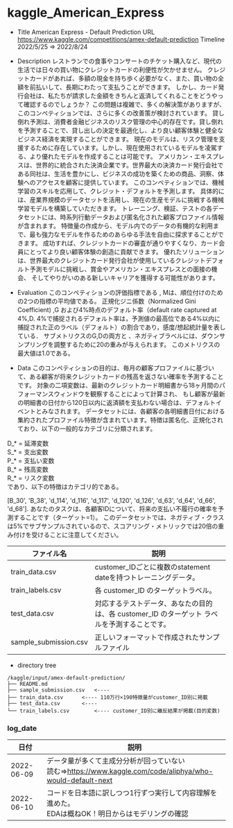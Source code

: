 # kaggle_American_Express
- Title American Express - Default Prediction
URL	  https://www.kaggle.com/competitions/amex-default-prediction
Timeline	2022/5/25 ⇒ 2022/8/24

- Description
レストランでの食事やコンサートのチケット購入など、現代の生活では日々の買い物にクレジットカードの利便性が欠かせません。
クレジットカードがあれば、多額の現金を持ち歩く必要がなく、また、買い物の全額を前払いして、長期にわたって支払うことができます。
しかし、カード発行会社は、私たちが請求した金額をきちんと返済してくれることをどうやって確認するのでしょうか？
この問題は複雑で、多くの解決策がありますが、このコンペティションでは、さらに多くの改善策が検討されています。
貸し倒れ予測は、消費者金融ビジネスのリスク管理の中心的存在です。貸し倒れを予測することで、貸し出しの決定を最適化し、より良い顧客体験と健全なビジネス経済を実現することができます。
現在のモデルは、リスク管理を支援するために存在しています。しかし、現在使用されているモデルを凌駕する、より優れたモデルを作成することは可能です。
アメリカン・エキスプレスは、世界的に統合された決済企業です。世界最大の決済カード発行会社である同社は、生活を豊かにし、ビジネスの成功を築くための商品、洞察、体験へのアクセスを顧客に提供しています。
このコンペティションでは、機械学習のスキルを応用して、クレジット・デフォルトを予測します。
具体的には、産業界規模のデータセットを活用し、現在の生産モデルに挑戦する機械学習モデルを構築していただきます。
トレーニング、検証、テストの各データセットには、時系列行動データおよび匿名化された顧客プロファイル情報が含まれます。
特徴量の作成から、モデル内でのデータの有機的な利用まで、最も強力なモデルを作るためのあらゆる手法を自由に探求することができます。
成功すれば、クレジットカードの審査が通りやすくなり、カード会員にとってより良い顧客体験の創造に貢献できます。
優れたソリューションは、世界最大のクレジットカード発行会社が使用しているクレジットデフォルト予測モデルに挑戦し、賞金やアメリカン・エキスプレスとの面接の機会、
そしてやりがいのある新しいキャリアを獲得する可能性があります。

- Evaluation
このコンペティションの評価指標である , Mは、順位付けのための2つの指標の平均値である。
正規化ジニ係数（Normalized Gini Coefficient) ,G および4%時点のデフォルト率（default rate captured at 4%,D.
4%で捕捉されるデフォルト率は，予測値の最高位である4%以内に捕捉された正のラベル（デフォルト）の割合であり，感度/想起統計量を表している．
サブメトリクスのG,Dの両方と 、ネガティブラベルには、ダウンサンプリングを調整するために20の重みが与えられます。
このメトリクスの最大値は1.0である。

- Data
このコンペティションの目的は、毎月の顧客プロファイルに基づいて、ある顧客が将来クレジットカードの残高を返さない確率を予測することです。
対象の二項変数は、最新のクレジットカード明細書から18ヶ月間のパフォーマンスウィンドウを観察することによって計算され、
もし顧客が最新の明細書の日付から120日以内に返済額を支払わない場合は、デフォルトイベントとみなされます。
データセットには、各顧客の各明細書日付における集約されたプロファイル特徴が含まれています。特徴は匿名化、正規化されており、以下の一般的なカテゴリに分類されます。
	
D_* = 延滞変数  
S_* = 支出変数  
P_* = 支払い変数  
B_* = 残高変数  
R_* = リスク変数  
であり、以下の特徴はカテゴリ的である。  
	
[B_30', 'B_38', 'd_114', 'd_116', 'd_117', 'd_120', 'd_126', 'd_63', 'd_64', 'd_66', 'd_68'].
あなたのタスクは、各顧客IDについて、将来の支払い不履行の確率を予測することです（ターゲット=1）。
このデータセットでは、ネガティブ・クラスは5%でサブサンプルされているので、スコアリング・メトリックでは20倍の重み付けを受けることに注意してください。
	

| ファイル名                          | 説明|
| ---------------------------------- | ----------------------------------------------- |
|train_data.csv|customer_IDごとに複数のstatement dateを持つトレーニングデータ。|
|train_labels.csv|各 customer_ID のターゲットラベル。|
|test_data.csv|対応するテストデータ、あなたの目的は、各 customer_ID のターゲット ラベルを予測することです。|
|sample_submission.csv|正しいフォーマットで作成されたサンプルファイル|

- directory tree
```
/kaggle/input/amex-default-prediction/
├── README.md
├── sample_submission.csv	<---- 
├── train_data.csv		<---- 110万行×190特徴量がcustomer_ID別に掲載
├── test_data.csv		<---- 
└── train_labels.csv		<---- customer_ID別に離反結果が掲載(目的変数)
```

### log_date
| 日付| 説明|
| ---------------------------------- | ----------------------------------------------- |
|2022-06-09|データ量が多くて主成分分析が回っていない<br>読む⇒https://www.kaggle.com/code/aliphya/who-would-default-next|
|2022-06-10|コードを日本語に訳しつつ1行ずつ実行して内容理解を進めた。<br>EDAは概ねOK！明日からはモデリングの確認|
